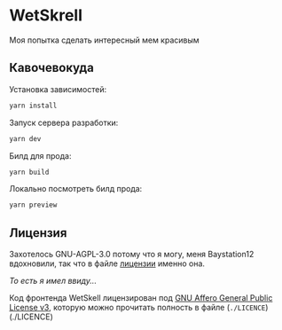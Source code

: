 # WetSkrell
Моя попытка сделать интересный мем красивым


## Кавочевокуда

Установка зависимостей:
```bash
yarn install
```

Запуск сервера разработки:
```bash
yarn dev
```

Билд для прода:
```bash
yarn build
```

Локально посмотреть билд прода:
```bash
yarn preview
```

## Лицензия
Захотелось GNU-AGPL-3.0 потому что я могу, меня Baystation12 вдохновили, так что в файле [лицензии](./LICENCE) именно она.

*То есть я имел ввиду...*

Код фронтенда WetSkell лицензирован под [GNU Affero General Public License v3](https://www.gnu.org/licenses/agpl.html), которую можно прочитать полность в файле (`./LICENCE`)(./LICENCE)